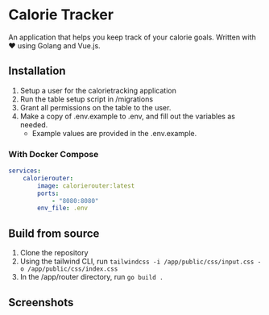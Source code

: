 # Calorie Tracker

An application that helps you keep track of your calorie goals. Written with ❤️ using Golang and Vue.js.

## Installation
1. Setup a user for the calorietracking application
2. Run the table setup script in /migrations
3. Grant all permissions on the table to the user.
4. Make a copy of .env.example to .env, and fill out the variables as needed.
    - Example values are provided in the .env.example.

### With Docker Compose
```yaml
services:
    calorierouter:
        image: calorierouter:latest
        ports:
            - "8080:8080"
        env_file: .env
```

## Build from source
1. Clone the repository
2. Using the tailwind CLI, run `tailwindcss -i /app/public/css/input.css -o /app/public/css/index.css`
3. In the /app/router directory, run `go build .`

## Screenshots


